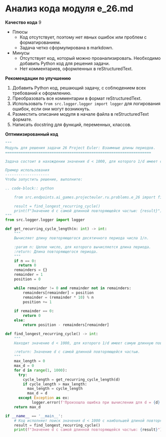 # Анализ кода модуля e_26.md

**Качество кода**
9
- Плюсы
    - Код отсутствует, поэтому нет явных ошибок или проблем с форматированием.
    - Задача четко сформулирована в markdown.
- Минусы
    - Отсутствует код, который можно проанализировать. Необходимо добавить Python код для решения задачи.
    - Нет комментариев, оформленных в reStructuredText.

**Рекомендации по улучшению**
1.  Добавить Python код, решающий задачу, с соблюдением всех требований к оформлению.
2.  Преобразовать все комментарии в формат reStructuredText.
3.  Использовать `from src.logger.logger import logger` для логирования ошибок, если они могут возникнуть.
4.  Разместить описание модуля в начале файла в reStructuredText формате.
5.  Написать docstring для функций, переменных, классов.

**Оптимизированный код**
```python
"""
Модуль для решения задачи 26 Project Euler: Взаимные длины периодов.
==================================================================

Задача состоит в нахождении значения d < 1000, для которого 1/d имеет самую длинную повторяющуюся часть в десятичной дроби.

Пример использования
--------------------
Чтобы запустить решение, выполните:

.. code-block:: python

    from src.endpoints.ai_games.projecteuler.ru.problems.e_26 import find_longest_recurring_cycle

    result = find_longest_recurring_cycle()
    print(f"Значение d с самой длинной повторяющейся частью: {result}")
"""
from src.logger.logger import logger

def get_recurring_cycle_length(n: int) -> int:
    """
    Вычисляет длину повторяющегося десятичного периода числа 1/n.

    :param n: Целое число, для которого вычисляется длина периода.
    :return: Длина повторяющегося периода.
    """
    if n == 0:
      return 0
    remainders = {}
    remainder = 1
    position = 0

    while remainder != 0 and remainder not in remainders:
        remainders[remainder] = position
        remainder = (remainder * 10) % n
        position += 1
    
    if remainder == 0:
        return 0
    else:
        return position - remainders[remainder]

def find_longest_recurring_cycle() -> int:
    """
    Находит значение d < 1000, для которого 1/d имеет самую длинную повторяющуюся часть в десятичной дроби.

    :return: Значение d с самой длинной повторяющейся частью.
    """
    max_length = 0
    max_d = 0
    for d in range(1, 1000):
      try:
        cycle_length = get_recurring_cycle_length(d)
        if cycle_length > max_length:
          max_length = cycle_length
          max_d = d
      except Exception as ex:
            logger.error(f'Произошла ошибка при вычислении для d = {d}', exc_info=ex)
    return max_d

if __name__ == '__main__':
    # Код исполняет поиск значения d < 1000 с наибольшей длиной повторяющейся десятичной части
    result = find_longest_recurring_cycle()
    print(f"Значение d с самой длинной повторяющейся частью: {result}")
```